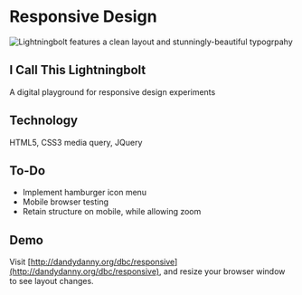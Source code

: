 Responsive Design
=================

![Lightningbolt features a clean layout and stunningly-beautiful typogrpahy](http://i29.photobucket.com/albums/c259/dandydanny/DEV/ResponsiveTest_zps6fe0d430.png)

## I Call This Lightningbolt
A digital playground for responsive design experiments

## Technology
HTML5, CSS3 media query, JQuery


## To-Do
* Implement hamburger icon menu
* Mobile browser testing
* Retain structure on mobile, while allowing zoom

## Demo
Visit [http://dandydanny.org/dbc/responsive](http://dandydanny.org/dbc/responsive), and resize your browser window to see layout changes.
